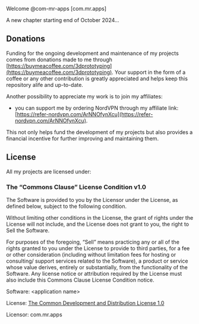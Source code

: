 Welcome @com-mr-apps [com.mr.apps]

A new chapter starting end of October 2024...

## Donations
Funding for the ongoing development and maintenance of my projects comes from donations made to me through [https://buymeacoffee.com/3dprototyping](https://buymeacoffee.com/3dprototyping).
Your support in the form of a coffee or any other contribution is greatly appreciated and helps keep this repository alife and up-to-date.

Another possibility to appreciate my work is to join my affiliates:
* you can support me by ordering NordVPN through my affiliate link: [https://refer-nordvpn.com/ArNNOfynXcu](https://refer-nordvpn.com/ArNNOfynXcu).

This not only helps fund the development of my projects but also provides a financial incentive for further improving and maintaining them.


## License
All my projects are licensed under:

### The “Commons Clause” License Condition v1.0

The Software is provided to you by the Licensor under the License, as defined below, subject to the following condition.

Without limiting other conditions in the License, the grant of rights under the License will not include, and the License does not grant to you, the right to Sell the Software.

For purposes of the foregoing, “Sell” means practicing any or all of the rights granted to you under the License to provide to third parties, for a fee or other consideration (including without limitation fees for hosting or consulting/ support services related to the Software), a product or service whose value derives, entirely or substantially, from the functionality of the Software. Any license notice or attribution required by the License must also include this Commons Clause License Condition notice.

Software: \<application name>

License: [The Common Development and Distribution License 1.0 ](https://opensource.org/license/cddl-1-0)

Licensor: com.mr.apps
